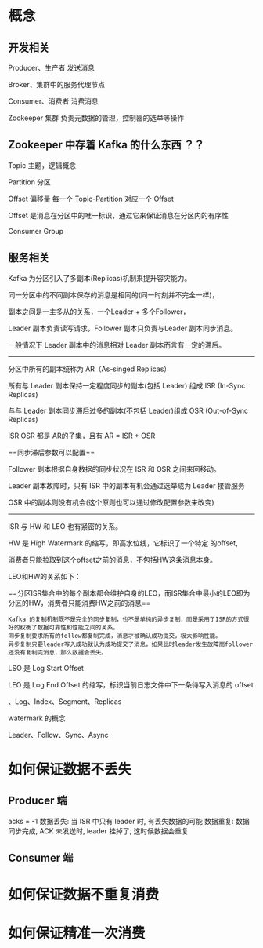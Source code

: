 #  概念

##  开发相关

Producer、生产者 发送消息

Broker、集群中的服务代理节点

Consumer、消费者 消费消息

Zookeeper 集群 负责元数据的管理，控制器的选举等操作

##  Zookeeper 中存着 Kafka 的什么东西 ？？

Topic  主题，逻辑概念

Partition 分区

Offset 偏移量 每一个 Topic-Partition 对应一个 Offset

Offset 是消息在分区中的唯一标识，通过它来保证消息在分区内的有序性

Consumer Group



##  服务相关

Kafka 为分区引入了多副本(Replicas)机制来提升容灾能力。

同一分区中的不同副本保存的消息是相同的(同一时刻并不完全一样)，

副本之间是一主多从的关系，一个Leader + 多个Follower，

Leader 副本负责读写请求，Follower 副本只负责与Leader 副本同步消息。

一般情况下 Leader 副本中的消息相对 Leader 副本而言有一定的滞后。

------------------------------------------------------------

分区中所有的副本统称为 AR（As-singed Replicas）

所有与 Leader 副本保持一定程度同步的副本(包括 Leader) 组成 ISR (In-Sync Replicas)

与与 Leader 副本同步滞后过多的副本(不包括 Leader)组成 OSR (Out-of-Sync Replicas)

ISR OSR 都是 AR的子集，且有 AR = ISR + OSR

==同步滞后参数可以配置==

Follower 副本根据自身数据的同步状况在 ISR 和 OSR 之间来回移动。

Leader 副本故障时，只有 ISR 中的副本有机会通过选举成为 Leader 接管服务

OSR 中的副本则没有机会(这个原则也可以通过修改配置参数来改变)

------------------------------------------------------------

ISR 与 HW 和 LEO 也有紧密的关系。

HW 是 High Watermark 的缩写，即高水位线，它标识了一个特定 的offset, 

消费者只能拉取到这个offset之前的消息，不包括HW这条消息本身。

LEO和HW的关系如下：

==分区ISR集合中的每个副本都会维护自身的LEO，而ISR集合中最小的LEO即为分区的HW，消费者只能消费HW之前的消息==

```
Kafka 的复制机制既不是完全的同步复制，也不是单纯的异步复制，而是采用了ISR的方式很好的权衡了数据可靠性和性能之间的关系。
同步复制要求所有的follow都复制完成，消息才被确认成功提交，极大影响性能。
异步复制只要leader写入成功就认为成功提交了消息，如果此时leader发生故障而follower还没有复制完消息，那么数据会丢失。
```



LSO 是 Log Start Offset

LEO 是 Log End Offset 的缩写，标识当前日志文件中下一条待写入消息的 offset

、Log、Index、Segment、Replicas

watermark 的概念

Leader、Follow、Sync、Async



#  如何保证数据不丢失

##  Producer 端
acks = -1
数据丢失: 当 ISR 中只有 leader 时, 有丢失数据的可能
数据重复: 数据同步完成, ACK 未发送时, leader 挂掉了, 这时候数据会重复


##  Consumer 端

#  如何保证数据不重复消费

#  如何保证精准一次消费

